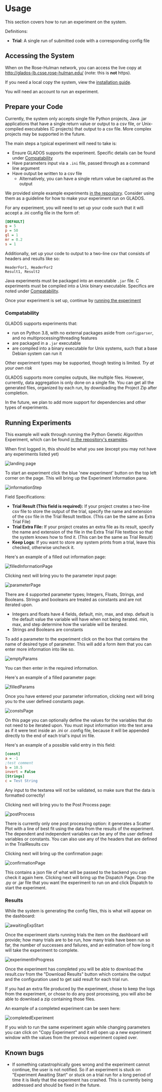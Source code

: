 # Usage

This section covers how to run an experiment on the system.

Definitions:

* **Trial**: A single run of submitted code with a corresponding config file

## Accessing the System

When on the Rose-Hulman network, you can access the live copy at <http://glados-lb.csse.rose-hulman.edu/> (note: this is **not** https).

If you need a local copy the system, view the [installation guide](installation.md).

You will need an account to run an experiment.

## Prepare your Code

Currently, the system only accepts single file Python projects, Java .jar applications that have a single return value or output to a csv file, or Unix-compiled executables (C projects) that output to a csv file. More complex projects may be supported in the future.

The main steps a typical experiment will need to take is:

* Ensure GLADOS supports the experiment. Specific details can be found under [Compatability](#compatability)
* Have parameters input via a `.ini` file, passed through as a command line argument
* Have output be written to a csv file
  * Alternatively, you can have a single return value be captured as the output

We provided simple example experiments [in the repository](https://github.com/AutomatingSciencePipeline/Monorepo/tree/main/example_experiments). Consider using them as a guideline for how to make your experiment run on GLADOS.

For any experiment, you will need to set up your code such that it will accept a .ini config file in the form of:

```ini
[DEFAULT]
g = 5
p = 50
gl = 1
mr = 0.2
s = 1
```

Additionally, set up your code to output to a two-line csv that consists of headers and results like so:

```csv
HeaderFor1, HeaderFor2
Result1, Result2
```

Java experiments must be packaged into an executable `.jar` file.
C experiments must be compiled into a Unix binary executable.
Specifics are noted under [Compatability](#compatability).

Once your experiment is set up, continue by [running the experiment](#running-experiments)

### Compatability

GLADOS supports experiments that:

* run on Python 3.8, with no external packages aside from `configparser`, and no multiprocessing/threading features
* are packaged in a `.jar` executable
* are compiled into a binary executable for Unix systems, such that a base Debian system can run it

Other experiment types may be supported, though testing is limited. *Try at your own risk*

GLADOS supports more complex outputs, like multiple files. However, currently, data aggregation is only done on a single file.
You can get all the generated files, organized by each run, by downloading the Project Zip after completion.

In the future, we plan to add more support for dependencies and other types of experiments.

## Running Experiments

This example will walk through running the Python Genetic Algorithm Experiment, which can be found [in the repository's examples](https://github.com/AutomatingSciencePipeline/Monorepo/tree/main/example_experiments/python).

When first logged in, this should be what you see (except you may not have any experiments listed yet)

![landing page](https://user-images.githubusercontent.com/23245825/201237091-42cd26fa-8649-4ecb-9386-bbabc3a85a01.PNG)

To start an experiment click the blue 'new experiment' button on the top left corner on the page.
This will bring up the Experiment Information pane.

![informationStep](https://user-images.githubusercontent.com/23245825/223880912-8f234bb7-0958-4a04-ad18-81bd33d3b9cc.png)

Field Specifications:

* **Trial Result (This field is required):** If your project creates a two-line csv file to store the output of the trial, specify the name and extension of the csv file in the Trial Result textbox. (This can be the same as Extra Trial File)
* **Trial Extra File:** If your project creates an extra file as its result, specify the name and extension of the file in the Extra Trial File textbox so that the system knows how to find it. (This can be the same as Trial Result)
* **Keep Logs**: If you want to store any system prints from a trial, leave this checked, otherwise uncheck it.

Here's an example of a filled out information page:

![filledInformationPage](https://user-images.githubusercontent.com/23245825/223881669-9d3790fa-115b-498b-9751-346b6047820f.png)

Clicking next will bring you to the parameter input page:

![parameterPage](https://user-images.githubusercontent.com/23245825/223881744-33f91bb3-0eb1-44dd-bff2-4bb2964be5a1.png)

There are 4 supported parameter types; Integers, Floats, Strings, and Booleans. Strings and booleans are treated as constants and are not iterated upon.

* Integers and floats have 4 fields, default, min, max, and step. default is the default value the variable will have when not being iterated. min, max, and step determine how the variable will be iterated.
* Strings and Booleans are constants

To add a parameter to the experiment click on the box that contains the name of desired type of parameter. This will add a form item that you can enter more information into like so.

![emptyParams](https://user-images.githubusercontent.com/23245825/223882117-d28d2a96-c3af-425b-97cb-16005c3b7a42.png)

You can then enter in the required information.

Here's an example of a filled parameter page:

![filledParams](https://user-images.githubusercontent.com/23245825/223882365-97057fe0-9e48-49ec-bcd4-8ddc88661b02.png)

Once you have entered your parameter information, clicking next will bring you to the user defined constants page.

![constsPage](https://user-images.githubusercontent.com/23245825/223882904-ae4646b3-bcd8-417a-9f74-143c67092bea.png)

On this page you can optionally define the values for the variables that do not need to be iterated upon.
You must input information into the text area as if it were text inside an .ini or .config file, because it will be appended directly to the end of each trial's input ini file.

Here's an example of a possible valid entry in this field:

```ini
[const]
a = -1
;test comment
b = 10.5
invert = False
[Strings]
c = Test String
```

Any input to the textarea will not be validated, so make sure that the data is formatted correctly!

Clicking next will bring you to the Post Process page:

![postProcess](https://user-images.githubusercontent.com/23245825/223883336-350b4a7a-f85a-4763-9d52-4cfc33425e20.png)

There is currently only one post processing option: it generates a Scatter Plot with a line of best fit using the data from the results of the experiment. The dependent and independent variables can be any of the user defined variables or constants. You can also use any of the headers that are defined in the TrialResults csv

Clicking next will bring up the confirmation page:

![confirmationPage](https://user-images.githubusercontent.com/23245825/223884249-eab24c91-2b8f-43f9-9423-4c9e156e99df.png)

This contains a json file of what will be passed to the backend you can check it again here.
Clicking next will bring up the Dispatch Page. Drop the .py or .jar file that you want the experiment to run on and click Dispatch to start the experiment.

### Results

While the system is generating the config files, this is what will appear on the dashboard:

![awaitingExpStart](https://user-images.githubusercontent.com/23245825/223901376-b047a2bc-9dc2-40d2-9d0e-6a0185f7f6cb.png)

Once the experiment starts running trials the item on the dashboard will provide; how many trials are to be run, how many trials have been run so far, the number of successes and failures, and an estimation of how long it will take the experiment to complete.

![experimentInProgress](https://user-images.githubusercontent.com/23245825/223901790-f6476518-b0bf-4745-814a-c621dc564ac3.png)

Once the experiment has completed you will be able to download the result.csv from the "Download Results" button which contains the output and the configuration used to get said result for each trial run.

If you had an extra file produced by the experiment, chose to keep the logs from the experiment, or chose to do any post processing, you will also be able to download a zip containing those files.

An example of a completed experiment can be seen here:

![completedExperiment](https://user-images.githubusercontent.com/23245825/223902650-ed63760d-ce95-4f57-a571-a38dda141848.png)

If you wish to run the same experiment again while changing parameters you can click on "Copy Experiment" and it will open up a new experiment window with the values from the previous experiment copied over.

## Known bugs

* If something catastrophically goes wrong and the experiment cannot continue, the user is not notified. So if an experiment is stuck on "Experiment Awaiting Start" or stuck on a trial run for a long period of time it is likely that the experiment has crashed. This is currently being addressed and should be fixed in the future.
